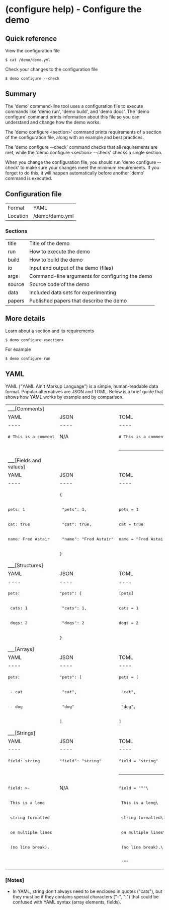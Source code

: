 # (configure help) - Configure the demo

## Quick reference

View the configuration file

```
$ cat /demo/demo.yml
```

Check your changes to the configuration file

```
$ demo configure --check
```

## Summary

The 'demo' command-line tool uses a configuration file to execute commands like 'demo run', 'demo build', and 'demo docs'. The 'demo configure' command prints information about this file so you can understand and change how the demo works.

The 'demo configure \<section\>' command prints requirements of a section of the configuration file, along with an example and best practices.

The 'demo configure --check' command checks that all requirements are met, while the 'demo configure \<section\> --check' checks a single section.

When you change the configuration file, you should run 'demo configure --check' to make sure your changes meet the minimum requirements. If you forget to do this, it will happen automatically before another 'demo' command is executed.

## Configuration file

|          |                |
| -------- | -------------- |
| Format   | YAML           |
| Location | /demo/demo.yml |

### Sections

|          |                 |
| -------- | --------------- |
| title | Title of the demo |
| run | How to execute the demo |
| build | How to build the demo |
| io | Input and output of the demo (files) |
| args | Command-line arguments for configuring the demo |
| source | Source code of the demo |
| data | Included data sets for experimenting |
| papers | Published papers that describe the demo |

## More details

Learn about a section and its requirements

```
$ demo configure <section>
```

For example

```
$ demo configure run
```

## YAML

YAML ("YAML Ain't Markup Language") is a simple, human-readable data format. Popular alternatives are JSON and TOML. Below is a brief guide that shows how YAML works by example and by comparison.

|                                |                          |                      |
| ------------------------------ | ------------------------ | -------------------- |
| ___[Comments]             |                               |                      |
| YAML                           | JSON                          | TOML                 |
| ----                           | ----                          | ----                 |
| <pre># This is a comment</pre> | N/A                           | <pre># This is a comment</pre> |
|                                |                               | <hr>                 |
| ___[Fields and values]    |                          |                      |
| YAML                           | JSON                     | TOML                 |
| ----                           | ----                     | ----                 |
|                                | <pre>{</pre>
| <pre>pets: 1</pre>             | <pre>  "pets": 1,</pre>     | <pre>pets = 1</pre>  |
| <pre>cat: true</pre>           | <pre>  "cat": true,</pre>   | <pre>cat = true</pre> |
| <pre>name: Fred Astair</pre>   | <pre>  "name": "Fred Astair"</pre> | <pre>name = "Fred Astair"</pre> |
|                                | <pre>}</pre>             |                      |
| ___[Structures]           |                          |                      |
| YAML                       | JSON                     | TOML                 |
| ----                       | ----                     | ----                 |
| <pre>pets:</pre>           | <pre>"pets": {</pre>     | <pre>[pets]</pre>    |
| <pre>  cats: 1</pre>       | <pre>  "cats": 1,</pre>  | <pre>cats = 1</pre>  |
| <pre>  dogs: 2</pre>       | <pre>  "dogs": 2</pre>   | <pre>dogs = 2</pre>  |
|                            | <pre>}</pre>             |                      |
| ___[Arrays]           |                          |                      |
| YAML                       | JSON                     | TOML                 |
| ----                       | ----                     | ----                 |
| <pre>pets:</pre>           | <pre>"pets": [</pre>     | <pre>pets = [        |
| <pre>  - cat</pre>         | <pre>  "cat",</pre>      | <pre>  "cat",</pre>  |
| <pre>  - dog</pre>         | <pre>  "dog"</pre>       | <pre>  "dog",</pre>  |
|                            | <pre>]</pre>             | <pre>]</pre>         |
| ___[Strings]          |                          |                      |
| YAML                       | JSON                     | TOML                 |
| ----                       | ----                     | ----                 |
| <pre>field: string</pre>       | <pre>"field": "string"</pre>  | <pre>field = "string" |
|                                |                               | <hr>                 |
| <pre>field: >-</pre>           | N/A                           | <pre>field = """\\</pre> |
| <pre>  This is a long</pre>    |                               | <pre>        This is a long\\</pre> |
| <pre>  string formatted</pre>  |                               | <pre>        string formatted\\</pre> |
| <pre>  on multiple lines</pre> |                               | <pre>        on multiple lines\\</pre> |
| <pre>  (no line break).</pre>  |                               | <pre>        (no line break).\\</pre> |
|                                |                               | <pre>        """</pre> |

### [Notes]

+ In YAML, string don't always need to be enclosed in quotes ("cats"), but they must be if they contains special characters ("-", ":") that could be confused with YAML syntax (array elements, fields).
